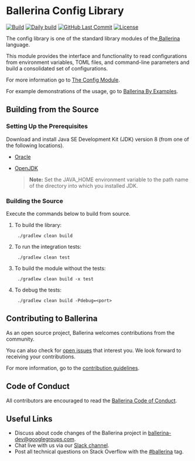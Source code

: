 Ballerina Config Library
=========================

[![Build](https://github.com/ballerina-platform/module-ballerina-config/workflows/Build/badge.svg)](https://github.com/ballerina-platform/module-ballerina-config/actions?query=workflow%3ABuild)
[![Daily build](https://github.com/ballerina-platform/module-ballerina-config/workflows/Daily%20build/badge.svg?branch=master)](https://github.com/ballerina-platform/module-ballerina-config/actions?query=workflow%3A%22Daily+build)
[![GitHub Last Commit](https://img.shields.io/github/last-commit/ballerina-platform/module-ballerina-config.svg)](https://github.com/ballerina-platform/module-ballerina-config/commits/master)
[![License](https://img.shields.io/badge/License-Apache%202.0-blue.svg)](https://opensource.org/licenses/Apache-2.0)

The config library is one of the standard library modules of the<a target="_blank" href="https://ballerina.io/"> 
Ballerina</a> language.

This module provides the interface and functionality to read configurations from environment variables, TOML files, 
and command-line parameters and build a consolidated set of configurations.

For more information go to [The Config Module](https://ballerina.io/swan-lake/learn/api-docs/ballerina/config/).

For example demonstrations of the usage, go to [Ballerina By Examples](https://ballerina.io/swan-lake/learn/by-example/config-api.html).

## Building from the Source

### Setting Up the Prerequisites

Download and install Java SE Development Kit (JDK) version 8 (from one of the following locations).

   * [Oracle](https://www.oracle.com/java/technologies/javase/javase-jdk8-downloads.html)
   
   * [OpenJDK](http://openjdk.java.net/install/index.html)
   
        > **Note:** Set the JAVA_HOME environment variable to the path name of the directory into which you installed JDK.
     
### Building the Source

Execute the commands below to build from source.

1. To build the library:
        
        ./gradlew clean build

2. To run the integration tests:

        ./gradlew clean test

3. To build the module without the tests:

        ./gradlew clean build -x test

4. To debug the tests:

        ./gradlew clean build -Pdebug=<port>

## Contributing to Ballerina

As an open source project, Ballerina welcomes contributions from the community. 

You can also check for [open issues](https://github.com/ballerina-platform/module-ballerina-config/issues) that interest
 you. We look forward to receiving your contributions.

For more information, go to the [contribution guidelines](https://github.com/ballerina-platform/ballerina-lang/blob/master/CONTRIBUTING.md).

## Code of Conduct

All contributors are encouraged to read the [Ballerina Code of Conduct](https://ballerina.io/code-of-conduct).

## Useful Links

* Discuss about code changes of the Ballerina project in [ballerina-dev@googlegroups.com](mailto:ballerina-dev@googlegroups.com).
* Chat live with us via our [Slack channel](https://ballerina.io/community/slack/).
* Post all technical questions on Stack Overflow with the [#ballerina](https://stackoverflow.com/questions/tagged/ballerina) tag.
